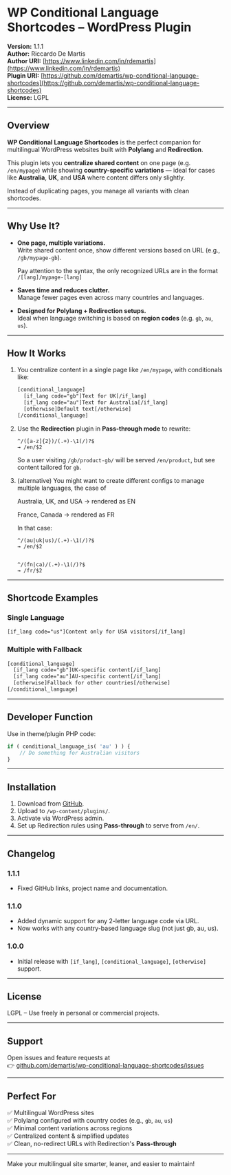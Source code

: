 
# WP Conditional Language Shortcodes – WordPress Plugin

**Version:** 1.1.1  
**Author:** Riccardo De Martis  
**Author URI:** [https://www.linkedin.com/in/rdemartis](https://www.linkedin.com/in/rdemartis)  
**Plugin URI:** [https://github.com/demartis/wp-conditional-language-shortcodes](https://github.com/demartis/wp-conditional-language-shortcodes)  
**License:** LGPL

---

## Overview

**WP Conditional Language Shortcodes** is the perfect companion for multilingual WordPress websites built with **Polylang** and **Redirection**.  

This plugin lets you **centralize shared content** on one page (e.g. `/en/mypage`) while showing **country-specific variations** — ideal for cases like **Australia**, **UK**, and **USA** where content differs only slightly.

Instead of duplicating pages, you manage all variants with clean shortcodes.

---

## Why Use It?

- **One page, multiple variations.**  
  Write shared content once, show different versions based on URL (e.g., `/gb/mypage-gb`).

  Pay attention to the syntax, the only recognized URLs are in the format `/[lang]/mypage-[lang]` 

- **Saves time and reduces clutter.**  
  Manage fewer pages even across many countries and languages.

- **Designed for Polylang + Redirection setups.**  
  Ideal when language switching is based on **region codes** (e.g. `gb`, `au`, `us`).

---

## How It Works

1. You centralize content in a single page like `/en/mypage`, with conditionals like:
   ```html
   [conditional_language]
     [if_lang code="gb"]Text for UK[/if_lang]
     [if_lang code="au"]Text for Australia[/if_lang]
     [otherwise]Default text[/otherwise]
   [/conditional_language]
   ```

2. Use the **Redirection** plugin in **Pass-through mode** to rewrite:
   ```regexp
   ^/([a-z]{2})/(.+)-\1(/)?$
   → /en/$2
   ```
   
   So a user visiting `/gb/product-gb/` will be served `/en/product`, but see content tailored for `gb`.


3. (alternative) You might want to create different configs to manage multiple languages, the case of
   
   Australia, UK, and USA → rendered as EN
   
   France, Canada → rendered as FR

   In that case:
   ```regexp
   ^/(au|uk|us)/(.+)-\1(/)?$
   → /en/$2
   
   
   ^/(fn|ca)/(.+)-\1(/)?$
   → /fr/$2
   ```


---

## Shortcode Examples

### Single Language
```html
[if_lang code="us"]Content only for USA visitors[/if_lang]
```

### Multiple with Fallback
```html
[conditional_language]
  [if_lang code="gb"]UK-specific content[/if_lang]
  [if_lang code="au"]AU-specific content[/if_lang]
  [otherwise]Fallback for other countries[/otherwise]
[/conditional_language]
```

---

## Developer Function

Use in theme/plugin PHP code:
```php
if ( conditional_language_is( 'au' ) ) {
    // Do something for Australian visitors
}
```

---

## Installation

1. Download from [GitHub](https://github.com/demartis/wp-conditional-language-shortcodes).
2. Upload to `/wp-content/plugins/`.
3. Activate via WordPress admin.
4. Set up Redirection rules using **Pass-through** to serve from `/en/`.

---

## Changelog

### 1.1.1
- Fixed GitHub links, project name and documentation.

### 1.1.0
- Added dynamic support for any 2-letter language code via URL.
- Now works with any country-based language slug (not just gb, au, us).

### 1.0.0
- Initial release with `[if_lang]`, `[conditional_language]`, `[otherwise]` support.

---

## License

LGPL – Use freely in personal or commercial projects.

---

## Support

Open issues and feature requests at  
👉 [github.com/demartis/wp-conditional-language-shortcodes/issues](https://github.com/demartis/wp-conditional-language-shortcodes/issues)

---

## Perfect For

✅ Multilingual WordPress sites  
✅ Polylang configured with country codes (e.g., `gb`, `au`, `us`)  
✅ Minimal content variations across regions  
✅ Centralized content & simplified updates  
✅ Clean, no-redirect URLs with Redirection's **Pass-through**

---

Make your multilingual site smarter, leaner, and easier to maintain!